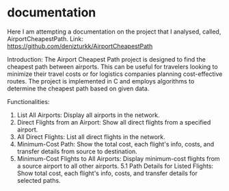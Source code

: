 # documentation
Here I am attempting a documentation on the project that I analysed, called, AirportCheapestPath.
Link: https://github.com/denizturkk/AirportCheapestPath

Introduction:
The Airport Cheapest Path project is designed to find the cheapest path between airports. This can be useful for travelers looking to minimize their travel costs or for logistics companies planning cost-effective routes. The project is implemented in C and employs algorithms to determine the cheapest path based on given data.

Functionalities:
1. List All Airports: Display all airports in the network.
2. Direct Flights from an Airport: Show all direct flights from a specified airport.
3. All Direct Flights: List all direct flights in the network.
4. Minimum-Cost Path: Show the total cost, each flight's info, costs, and transfer details from source to destination.
5. Minimum-Cost Flights to All Airports: Display minimum-cost flights from a source airport to all other airports.
    5.1 Path Details for Listed Flights: Show total cost, each flight's info, costs, and transfer details for selected paths.
